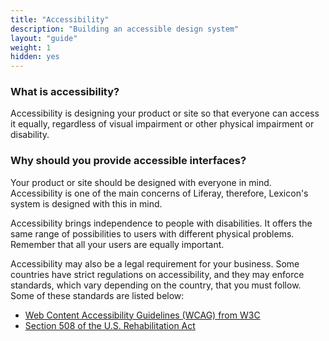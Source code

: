 ```yaml
---
title: "Accessibility"
description: "Building an accessible design system"
layout: "guide"
weight: 1
hidden: yes
---
```



### What is accessibility?

Accessibility is designing your product or site so that everyone can access it equally, regardless of visual impairment or other physical impairment or disability.

### Why should you provide accessible interfaces?

Your product or site should be designed with everyone in mind. Accessibility is one of the main concerns of Liferay, therefore, Lexicon's system is designed with this in mind. 

Accessibility brings independence to people with disabilities. It offers the same range of possibilities to users with different physical problems. Remember that all your users are equally important. 

Accessibility may also be a legal requirement for your business. Some countries have strict regulations on accessibility, and they may enforce standards, which vary depending on the country, that you must follow. Some of these standards are listed below:

* [Web Content Accessibility Guidelines (WCAG) from W3C](https://www.w3.org/WAI/intro/wcag)
* [Section 508 of the U.S. Rehabilitation Act](https://www.section508.gov/section-508-of-the-rehabilitation-act)

